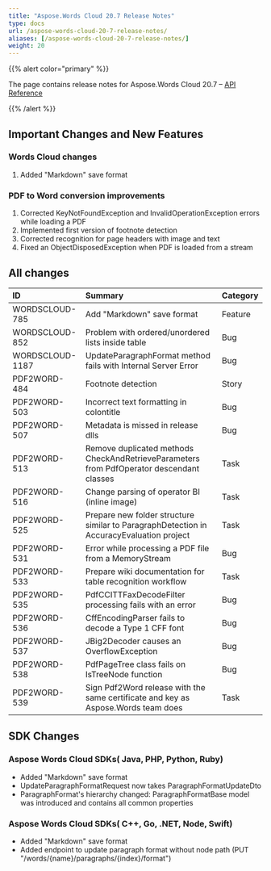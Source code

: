 ```yaml
---
title: "Aspose.Words Cloud 20.7 Release Notes"
type: docs
url: /aspose-words-cloud-20-7-release-notes/
aliases: [/aspose-words-cloud-20-7-release-notes/]
weight: 20
---
```


{{% alert color="primary" %}} 

The page contains release notes for Aspose.Words Cloud 20.7 – [API Reference](https://apireference.aspose.cloud/words/)

{{% /alert %}} 

## Important Changes and New Features

### Words Cloud changes

1. Added "Markdown" save format

### PDF to Word conversion improvements

1. Corrected KeyNotFoundException and InvalidOperationException errors while loading a PDF
1. Implemented first version of footnote detection
1. Corrected recognition for page headers with image and text
1. Fixed an ObjectDisposedException when PDF is loaded from a stream


## All changes

|ID|Summary|Category|
| :- | :- | :- |
|WORDSCLOUD-785|Add "Markdown" save format|Feature|
|WORDSCLOUD-852|Problem with ordered/unordered lists inside table|Bug|
|WORDSCLOUD-1187|UpdateParagraphFormat method fails with Internal Server Error|Bug|
|PDF2WORD-484 |Footnote detection |Story|
|PDF2WORD-503 |Incorrect text formatting in colontitle |Bug|
|PDF2WORD-507 |Metadata is missed in release dlls |Bug|
|PDF2WORD-513 |Remove duplicated methods CheckAndRetrieveParameters from PdfOperator descendant classes |Task|
|PDF2WORD-516 |Change parsing of operator BI (inline image) |Task|
|PDF2WORD-525 |Prepare new folder structure similar to ParagraphDetection in AccuracyEvaluation project |Task|
|PDF2WORD-531 |Error while processing a PDF file from a MemoryStream |Bug|
|PDF2WORD-533 |Prepare wiki documentation for table recognition workflow |Task|
|PDF2WORD-535 |PdfCCITTFaxDecodeFilter processing fails with an error |Bug|
|PDF2WORD-536 |CffEncodingParser fails to decode a Type 1 CFF font |Bug|
|PDF2WORD-537 |JBig2Decoder causes an OverflowException |Bug|
|PDF2WORD-538 |PdfPageTree class fails on IsTreeNode function |Bug|
|PDF2WORD-539 |Sign Pdf2Word release with the same certificate and key as Aspose.Words team does |Task|

## SDK Changes

### Aspose Words Cloud SDKs( Java, PHP, Python, Ruby)

- Added "Markdown" save format
- UpdateParagraphFormatRequest now takes ParagraphFormatUpdateDto
- ParagraphFormat's hierarchy changed: ParagraphFormatBase model was introduced and contains all common properties

### Aspose Words Cloud SDKs( C++, Go, .NET, Node, Swift)

- Added "Markdown" save format
- Added endpoint to update paragraph format without node path (PUT "/words/{name}/paragraphs/{index}/format")



